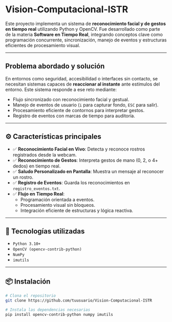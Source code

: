 # Vision-Computacional-ISTR

Este proyecto implementa un sistema de **reconocimiento facial y de gestos en tiempo real** utilizando Python y OpenCV. Fue desarrollado como parte de la materia **Software en Tiempo Real**, integrando conceptos clave como programación concurrente, sincronización, manejo de eventos y estructuras eficientes de procesamiento visual.

---

## Problema abordado y solución

En entornos como seguridad, accesibilidad o interfaces sin contacto, se necesitan sistemas capaces de **reaccionar al instante** ante estímulos del entorno. Este sistema responde a ese reto mediante:

- Flujo sincronizado con reconocimiento facial y gestual.
- Manejo de eventos de usuario (`i` para capturar fondo, `ESC` para salir).
- Procesamiento eficiente de contornos para interpretar gestos.
- Registro de eventos con marcas de tiempo para auditoría.

---

## ⚙️ Características principales

- ✅ **Reconocimiento Facial en Vivo**: Detecta y reconoce rostros registrados desde la webcam.
- ✅ **Reconocimiento de Gestos**: Interpreta gestos de mano (0, 2, o 4+ dedos) en tiempo real.
- ✅ **Saludo Personalizado en Pantalla**: Muestra un mensaje al reconocer un rostro.
- ✅ **Registro de Eventos**: Guarda los reconocimientos en `registro_eventos.txt`.
- ✅ **Flujo en Tiempo Real**:
  - Programación orientada a eventos.
  - Procesamiento visual sin bloqueos.
  - Integración eficiente de estructuras y lógica reactiva.

---

## 🔧 Tecnologías utilizadas

- `Python 3.10+`
- `OpenCV (opencv-contrib-python)`
- `NumPy`
- `imutils`

---

## 📦 Instalación

```bash
# Clona el repositorio
git clone https://github.com/tuusuario/Vision-Computacional-ISTR

# Instala las dependencias necesarias
pip install opencv-contrib-python numpy imutils


